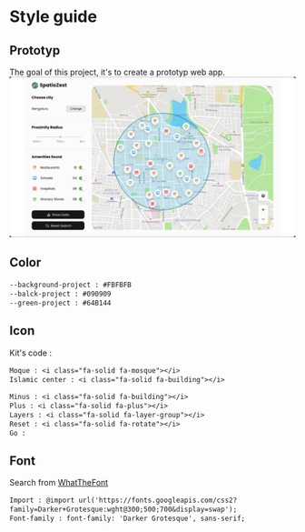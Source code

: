 # Style guide

## Prototyp
The goal of this project, it's to create a prototyp web app.
![Prototyp](Design-type.png "Design")

## Color
```
--background-project : #FBFBFB
--balck-project : #090909
--green-project : #64B144
```

## Icon
Kit's code : <script src="https://kit.fontawesome.com/c4c0df9b23.js" crossorigin="anonymous"></script>

``` Amenities
Moque : <i class="fa-solid fa-mosque"></i>
Islamic center : <i class="fa-solid fa-building"></i>
```

``` Others
Minus : <i class="fa-solid fa-building"></i>
Plus : <i class="fa-solid fa-plus"></i>
Layers : <i class="fa-solid fa-layer-group"></i>
Reset : <i class="fa-solid fa-rotate"></i>
Go : 
```


## Font
Search from [WhatTheFont](https://www.myfonts.com/WhatTheFont/result)

```Google font
Import : @import url('https://fonts.googleapis.com/css2?family=Darker+Grotesque:wght@300;500;700&display=swap');
Font-family : font-family: 'Darker Grotesque', sans-serif;
```
